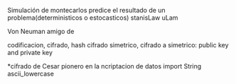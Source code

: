 Simulación de montecarlos
predice el resultado de un problema(deterministicos o estocasticos)
stanisLaw uLam

Von Neuman amigo de 

codificacion, cifrado, hash
cifrado simetrico, 
cifrado a simetrico: public key and private key

*cifrado de Cesar
pionero en la ncriptacion de datos
import String
ascii_lowercase